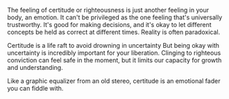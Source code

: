 The feeling of certitude or righteousness is just another feeling in your body, an emotion. It can't be privileged as the one feeling that's universally trustworthy. It's good for making decisions, and it's okay to let different concepts be held as correct at different times. Reality is often paradoxical.

Certitude is a life raft to avoid drowning in uncertainty But being okay with uncertainty is incredibly important for your liberation. Clinging to righteous conviction can feel safe in the moment, but it limits our capacity for growth and understanding.

Like a graphic equalizer from an old stereo, certitude is an emotional fader you can fiddle with.

